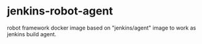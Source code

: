 # jenkins-robot-agent
robot framework docker image based on "jenkins/agent" image to work as jenkins build agent.
